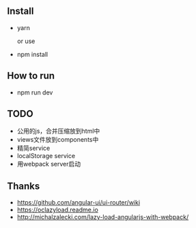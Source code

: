 ## Install

* yarn

    or use

* npm install

## How to run

* npm run dev

## TODO

 - 公用的js，合并压缩放到html中
 - views文件放到components中
 - 精简service
 - localStorage service
 - 用webpack server启动

## Thanks

* https://github.com/angular-ui/ui-router/wiki
* https://oclazyload.readme.io
* http://michalzalecki.com/lazy-load-angularjs-with-webpack/